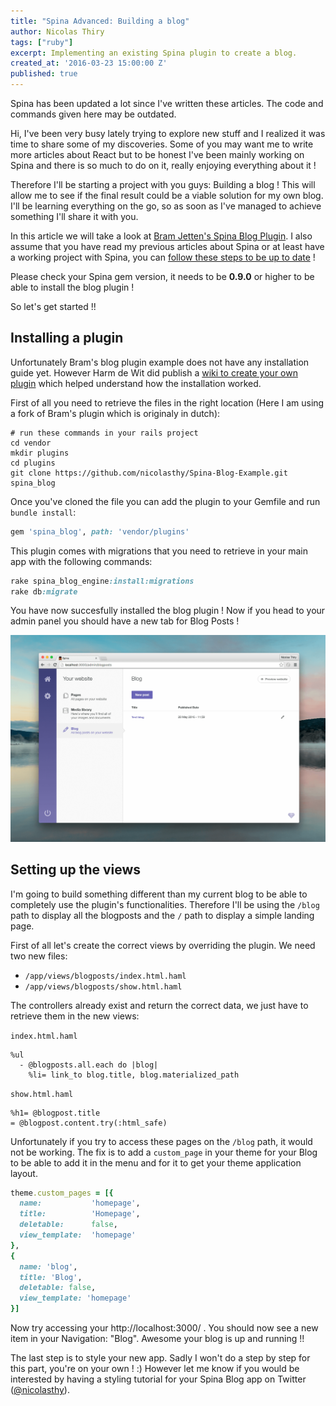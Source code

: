 ```yaml
---
title: "Spina Advanced: Building a blog"
author: Nicolas Thiry
tags: ["ruby"]
excerpt: Implementing an existing Spina plugin to create a blog.
created_at: '2016-03-23 15:00:00 Z'
published: true
---
```


<div class="alert alert-warning">
Spina has been updated a lot since I've written these articles. The code and commands given here may be outdated.
</div>

Hi, I've been very busy lately trying to explore new stuff and I realized it was time to share some of my discoveries. Some of you may want me to write more articles about React but to be honest I've been mainly working on Spina and there is so much to do on it, really enjoying everything about it !

Therefore I'll be starting a project with you guys: Building a blog ! This will allow me to see if the final result could be a viable solution for my own blog. I'll be learning everything on the go, so as soon as I've managed to achieve something I'll share it with you.

In this article we will take a look at [Bram Jetten's Spina Blog Plugin](https://github.com/Bramjetten/Spina-Blog-Example). I also assume that you have read my previous articles about Spina or at least have a working project with Spina, you can [follow these steps to be up to date]({{site.baseurl}}/spina-rails-cms/) !

<div class="alert alert-warning">
Please check your Spina gem version, it needs to be <b>0.9.0</b> or higher to be able to install the blog plugin !
</div>

So let's get started !!

## Installing a plugin

Unfortunately Bram's blog plugin example does not have any installation guide yet. However Harm de Wit did publish a [wiki to create your own plugin](https://github.com/denkGroot/Spina/wiki/How-to-create-a-plugin) which helped understand how the installation worked.

First of all you need to retrieve the files in the right location (Here I am using a fork of Bram's plugin which is originaly in dutch):

```Shell
# run these commands in your rails project
cd vendor
mkdir plugins
cd plugins
git clone https://github.com/nicolasthy/Spina-Blog-Example.git spina_blog
```

Once you've cloned the file you can add the plugin to your Gemfile and run `bundle install`:

```Ruby
gem 'spina_blog', path: 'vendor/plugins'
```

This plugin comes with migrations that you need to retrieve in your main app with the following commands:

```Ruby
rake spina_blog_engine:install:migrations
rake db:migrate
```

You have now succesfully installed the blog plugin ! Now if you head to your admin panel you should have a new tab for Blog Posts !

![Spina Blog Plugin](../static/posts/2016-03-23-spina-blog-tutorial/blog-admin-plugin.png "Spina Blog Plugin")

## Setting up the views

I'm going to build something different than my current blog to be able to completely use the plugin's functionalities. Therefore I'll be using the `/blog` path to display all the blogposts and the `/` path to display a simple landing page.

First of all let's create the correct views by overriding the plugin. We need two new files:

  * `/app/views/blogposts/index.html.haml`
  * `/app/views/blogposts/show.html.haml`

The controllers already exist and return the correct data, we just have to retrieve them in the new views:

`index.html.haml`

```Haml
%ul
  - @blogposts.all.each do |blog|
    %li= link_to blog.title, blog.materialized_path
```


`show.html.haml`

```Haml
%h1= @blogpost.title
= @blogpost.content.try(:html_safe)
```

Unfortunately if you try to access these pages on the `/blog` path, it would not be working.
The fix is to add a `custom_page` in your theme for your Blog to be able to add it in the menu and for it to get your theme application layout.

```Ruby
theme.custom_pages = [{
  name:           'homepage',
  title:          'Homepage',
  deletable:      false,
  view_template:  'homepage'
},
{
  name: 'blog',
  title: 'Blog',
  deletable: false,
  view_template: 'homepage'
}]
```

Now try accessing your http://localhost:3000/ . You should now see a new item in your Navigation: "Blog". Awesome your blog is up and running !!

The last step is to style your new app. Sadly I won't do a step by step for this part, you're on your own ! :)
However let me know if you would be interested by having a styling tutorial for your Spina Blog app on Twitter ([@nicolasthy](http://twitter.com/home?status=@nicolasthy)).